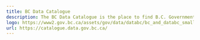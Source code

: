 ```yaml
---
title: BC Data Catalogue
description: The BC Data Catalogue is the place to find B.C. Government data, applications and web services. Government ministries and many broader public sector agencies publish their data resources in the Catalogue. The data in the catalogue can be used to make informed decisions and create opportunities for the benefit of all British Columbians.
logo: https://www2.gov.bc.ca/assets/gov/data/databc/bc_and_databc_small_white.png
url: https://catalogue.data.gov.bc.ca/
---
```

